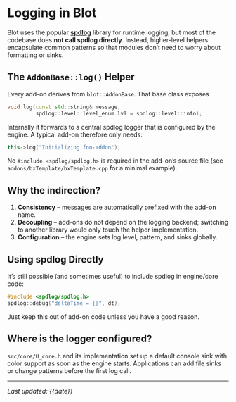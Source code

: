 # Logging in Blot

Blot uses the popular **[spdlog](https://github.com/gabime/spdlog)** library for runtime logging, but most of the codebase does **not call spdlog directly**.  Instead, higher-level helpers encapsulate common patterns so that modules don’t need to worry about formatting or sinks.

## The `AddonBase::log()` Helper

Every add-on derives from `blot::AddonBase`.  That base class exposes
```cpp
void log(const std::string& message,
         spdlog::level::level_enum lvl = spdlog::level::info);
```
Internally it forwards to a central spdlog logger that is configured by the engine.  A typical add-on therefore only needs:
```cpp
this->log("Initializing foo-addon");
```
No `#include <spdlog/spdlog.h>` is required in the add-on’s source file (see `addons/bxTemplate/bxTemplate.cpp` for a minimal example).

## Why the indirection?
1. **Consistency** – messages are automatically prefixed with the add-on name.
2. **Decoupling** – add-ons do not depend on the logging backend; switching to another library would only touch the helper implementation.
3. **Configuration** – the engine sets log level, pattern, and sinks globally.

## Using spdlog Directly
It’s still possible (and sometimes useful) to include spdlog in engine/core code:
```cpp
#include <spdlog/spdlog.h>
spdlog::debug("deltaTime = {}", dt);
```
Just keep this out of add-on code unless you have a good reason.

## Where is the logger configured?
`src/core/U_core.h` and its implementation set up a default console sink with color support as soon as the engine starts.  Applications can add file sinks or change patterns before the first log call.

---
*Last updated: {{date}}* 
